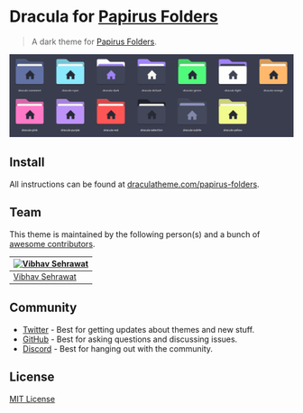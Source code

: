 # Dracula for [Papirus Folders](https://github.com/PapirusDevelopmentTeam/papirus-icon-theme)

> A dark theme for [Papirus Folders](https://github.com/PapirusDevelopmentTeam/papirus-icon-theme).

![Screenshot](./screenshot.png)

## Install

All instructions can be found at [draculatheme.com/papirus-folders](https://draculatheme.com/papirus-folders).

## Team

This theme is maintained by the following person(s) and a bunch of [awesome contributors](https://github.com/dracula/foobar/graphs/contributors).

| [![Vibhav Sehrawat](https://github.com/vibhav201.png?size=100)](https://github.com/Vibhav201) |
| --------------------------------------------------------------------------------------------- |
| [Vibhav Sehrawat](https://github.com/Vibhav201)                                               |

## Community

- [Twitter](https://twitter.com/draculatheme) - Best for getting updates about themes and new stuff.
- [GitHub](https://github.com/dracula/dracula-theme/discussions) - Best for asking questions and discussing issues.
- [Discord](https://draculatheme.com/discord-invite) - Best for hanging out with the community.

## License

[MIT License](./LICENSE)
